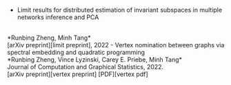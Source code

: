 - Limit results for distributed estimation of invariant subspaces in multiple networks inference and PCA
<br>
*Runbing Zheng, Minh Tang*
<br>
[arXiv preprint][limit preprint], 2022
- Vertex nomination between graphs via spectral embedding and quadratic programming
<br>
*Runbing Zheng, Vince Lyzinski, Carey E. Priebe, Minh Tang*
<br>
Journal of Computation and Graphical Statistics, 2022.
<br>
[arXiv preprint][vertex preprint] [PDF][vertex pdf]

[limit preprint]:https://arxiv.org/abs/2206.04306
[vertex preprint]:https://arxiv.org/abs/2010.14622
[vertex pdf]:https://doi.org/10.1080/10618600.2022.2060238
